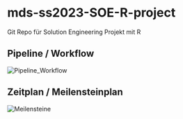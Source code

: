 # mds-ss2023-SOE-R-project
Git Repo für Solution Engineering Projekt mit R

## Pipeline / Workflow
![Pipeline_Workflow](https://github.com/bar01a/mds-ss2023-SOE-R-project/assets/116788138/f6aeb75c-aeeb-4c1e-b564-bd19d982bcd4)

## Zeitplan / Meilensteinplan
![Meilensteine](https://github.com/bar01a/mds-ss2023-SOE-R-project/assets/116788138/6913b5a4-d29e-449e-9bf7-b48ca54fe934)
